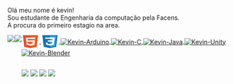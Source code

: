 Olá meu nome é kevin!<br>
Sou estudante de Engenharia da computação pela Facens.<br>
A procura do primeiro estagio na area.

<div>
  <a href="https://github.com/ChristopherKevin7">
  <img align="left" height="180" src="https://github-readme-stats.vercel.app/api?username=ChristopherKevin7&show_icons=true&theme=tokyonight&include_all_commits=true&count_private=true&border_radius=15"/>
  <img align="left" height="230"src="https://github-readme-stats.vercel.app/api/top-langs/?username=ChristopherKevin7&layout=compact&langs_count=7&title_color=DC143C&bg_color=DEG,000000,363636,000000&border_color=8A2BE2&border_radius=15"/>
</div>
<div>
  
  <img align="center" alt="Kevin-HTML" height="30" width="40" src="https://raw.githubusercontent.com/devicons/devicon/master/icons/html5/html5-original.svg">
  <img align="center" alt="Kevin-CSS" height="30" width="40" src="https://raw.githubusercontent.com/devicons/devicon/master/icons/css3/css3-original.svg">
  <img align="center" alt="Kevin-Arduino" height="30" width="40" src="https://cdn.jsdelivr.net/gh/devicons/devicon/icons/arduino/arduino-original.svg" />
  <img align="center" alt="Kevin-C" height="30" width="40" src="https://cdn.jsdelivr.net/gh/devicons/devicon/icons/c/c-original.svg" />
  <img align="center" alt="Kevin-Java" height="30" width="40" src="https://cdn.jsdelivr.net/gh/devicons/devicon/icons/java/java-original.svg" />
  <img align="center" alt="Kevin-Unity" height="30" width="40" src="https://cdn.jsdelivr.net/gh/devicons/devicon/icons/unity/unity-original.svg" />
  <img align="center" alt="Kevin-Blender" height="30" width="40" src="https://cdn.jsdelivr.net/gh/devicons/devicon/icons/blender/blender-original.svg" />
</div>
  
  ##
 
<div> 
  <a href="https://instagram.com/kevincosta713" target="_blank"><img src="https://img.shields.io/badge/-Instagram-%23E4405F?style=for-the-badge&logo=instagram&logoColor=white" target="_blank"></a>
  <a href = "mailto:christopherkevin78@gmail.com"><img src="https://img.shields.io/badge/-Gmail-%23333?style=for-the-badge&logo=gmail&logoColor=white" target="_blank"></a>
  <a href="https://www.linkedin.com/in/christopher-kevin-costa-765582224/" target="_blank"><img src="https://img.shields.io/badge/-LinkedIn-%230077B5?style=for-the-badge&logo=linkedin&logoColor=white" target="_blank"></a> 
 <a href="https://wa.me/5511949663491>" target="_blank"><img src="https://img.shields.io/badge/WhatsApp-25D366?style=for-the-badge&logo=whatsapp&logoColor=white"><a/>
 
</div>
